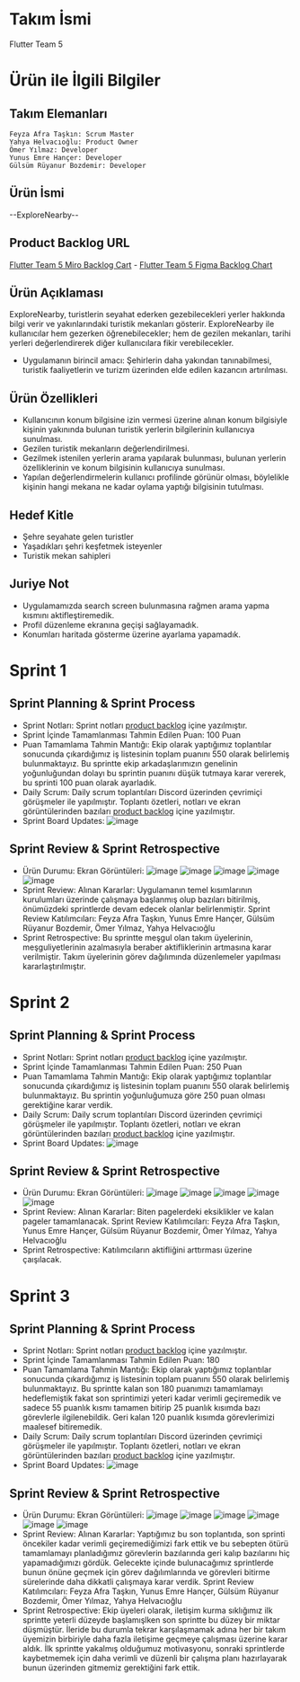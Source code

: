 # Takım İsmi
Flutter Team 5

# Ürün ile İlgili Bilgiler
## Takım Elemanları
`Feyza Afra Taşkın: Scrum Master` <br/>
`Yahya Helvacıoğlu: Product Owner` <br/>
`Ömer Yılmaz: Developer` <br/>
`Yunus Emre Hançer: Developer` <br/>
`Gülsüm Rüyanur Bozdemir: Developer` <br/>

## Ürün İsmi
--ExploreNearby--

## Product Backlog URL
[Flutter Team 5 Miro Backlog Cart](https://miro.com/app/board/uXjVM_qKFlc=/?share_link_id=90098972970) - 
[Flutter Team 5 Figma Backlog Chart](https://www.figma.com/file/QUQg0VWmtSZz1DRERvXCUH/Flowchart-%26-ToDo?type=whiteboard&node-id=1-239&t=UND6gCWeVwxV0eNq-0)

## Ürün Açıklaması
ExploreNearby, turistlerin seyahat ederken gezebilecekleri yerler hakkında bilgi verir ve yakınlarındaki turistik mekanları gösterir. ExploreNearby ile kullanıcılar hem gezerken öğrenebilecekler; hem de gezilen mekanları, tarihi yerleri değerlendirerek diğer kullanıcılara fikir verebilecekler.
- Uygulamanın birincil amacı: Şehirlerin daha yakından tanınabilmesi, turistik faaliyetlerin ve turizm üzerinden elde edilen kazancın artırılması.

## Ürün Özellikleri
- Kullanıcının konum bilgisine izin vermesi üzerine alınan konum bilgisiyle kişinin yakınında bulunan turistik yerlerin bilgilerinin kullanıcıya sunulması.
- Gezilen turistik mekanların değerlendirilmesi.
- Gezilmek istenilen yerlerin arama yapılarak bulunması, bulunan yerlerin özelliklerinin ve konum bilgisinin kullanıcıya sunulması.
- Yapılan değerlendirmelerin kullanıcı profilinde görünür olması, böylelikle kişinin hangi mekana ne kadar oylama yaptığı bilgisinin tutulması. 

## Hedef Kitle
- Şehre seyahate gelen turistler
- Yaşadıkları şehri keşfetmek isteyenler
- Turistik mekan sahipleri

## Juriye Not
- Uygulamamızda search screen bulunmasına rağmen arama yapma kısmını aktifleştiremedik.
- Profil düzenleme ekranına geçişi sağlayamadık.
- Konumları haritada gösterme üzerine ayarlama yapamadık.

# Sprint 1
## Sprint Planning & Sprint Process
- Sprint Notları: Sprint notları [product backlog](https://www.figma.com/file/QUQg0VWmtSZz1DRERvXCUH/Flowchart-%26-ToDo?type=whiteboard&node-id=0-1&t=UND6gCWeVwxV0eNq-0) içine yazılmıştır.
- Sprint İçinde Tamamlanması Tahmin Edilen Puan: 100 Puan
- Puan Tamamlama Tahmin Mantığı: Ekip olarak yaptığımız toplantılar sonucunda çıkardığımız iş listesinin toplam puanını 550 olarak belirlemiş bulunmaktayız. Bu sprintte ekip arkadaşlarımızın genelinin yoğunluğundan dolayı bu sprintin puanını düşük tutmaya karar vererek, bu sprinti 100 puan olarak ayarladık.
- Daily Scrum: Daily scrum toplantıları Discord üzerinden çevrimiçi görüşmeler ile yapılmıştır. Toplantı özetleri, notları ve ekran görüntülerinden bazıları [product backlog](https://www.figma.com/file/QUQg0VWmtSZz1DRERvXCUH/Flowchart-%26-ToDo?type=whiteboard&node-id=0-1&t=UND6gCWeVwxV0eNq-0) içine yazılmıştır.
- Sprint Board Updates: ![image](https://github.com/wolfe88/Bootcamp-f5/assets/130304391/2853a531-8377-4ca8-ae34-5e0251d88399)

## Sprint Review & Sprint Retrospective
- Ürün Durumu: Ekran Görüntüleri: ![image](https://github.com/wolfe88/Bootcamp-f5/assets/130304391/27199e05-e4c9-44da-b1ec-87df2cd60163)
![image](https://github.com/wolfe88/Bootcamp-f5/assets/130304391/5ed3b7fd-9ec3-4053-828f-f17512c0edfe)
![image](https://github.com/wolfe88/Bootcamp-f5/assets/130304391/7b4719d3-0abd-42eb-87fa-ff5e7f606763)
![image](https://github.com/wolfe88/Bootcamp-f5/assets/130304391/cd8611e1-0fd9-455e-a477-e21942d1733d)
![image](https://github.com/wolfe88/Bootcamp-f5/assets/130304391/0e47371f-3bed-4f4c-8984-e7b1280ed7f5)
- Sprint Review: Alınan Kararlar: Uygulamanın temel kısımlarının kurulumları üzerinde çalışmaya başlanmış olup bazıları bitirilmiş, önümüzdeki sprintlerde devam edecek olanlar belirlenmiştir. Sprint Review Katılımcıları: Feyza Afra Taşkın, Yunus Emre Hançer, Gülsüm Rüyanur Bozdemir, Ömer Yılmaz, Yahya Helvacıoğlu
- Sprint Retrospective:
  Bu sprintte meşgul olan takım üyelerinin, meşguliyetlerinin azalmasıyla beraber aktifliklerinin artmasına karar verilmiştir.
  Takım üyelerinin görev dağılımında düzenlemeler yapılması kararlaştırılmıştır.

# Sprint 2
## Sprint Planning & Sprint Process
- Sprint Notları: Sprint notları [product backlog](https://www.figma.com/file/QUQg0VWmtSZz1DRERvXCUH/Flowchart-%26-ToDo?type=whiteboard&node-id=0-1&t=UND6gCWeVwxV0eNq-0) içine yazılmıştır.
- Sprint İçinde Tamamlanması Tahmin Edilen Puan: 250 Puan
- Puan Tamamlama Tahmin Mantığı: Ekip olarak yaptığımız toplantılar sonucunda çıkardığımız iş listesinin toplam puanını 550 olarak belirlemiş bulunmaktayız. Bu sprintin yoğunluğumuza göre 250 puan olması gerektiğine karar verdik.
- Daily Scrum: Daily scrum toplantıları Discord üzerinden çevrimiçi görüşmeler ile yapılmıştır. Toplantı özetleri, notları ve ekran görüntülerinden bazıları [product backlog](https://www.figma.com/file/QUQg0VWmtSZz1DRERvXCUH/Flowchart-%26-ToDo?type=whiteboard&node-id=0-1&t=UND6gCWeVwxV0eNq-0) içine yazılmıştır.
- Sprint Board Updates: ![image](https://github.com/wolfe88/Bootcamp-f5/assets/130304391/fba218e4-6877-4b19-b8cd-64f67b6aff94)


## Sprint Review & Sprint Retrospective
- Ürün Durumu: Ekran Görüntüleri: ![image](https://github.com/wolfe88/Bootcamp-f5/assets/130304391/2c2e01b1-98dc-4a78-8820-92663865433b)
![image](https://github.com/wolfe88/Bootcamp-f5/assets/130304391/64f00ef7-d378-473c-8054-a157ab52a2ef)
![image](https://github.com/wolfe88/Bootcamp-f5/assets/130304391/9f89fd1e-8491-4a7f-9ee5-1d1190112e2d)
![image](https://github.com/wolfe88/Bootcamp-f5/assets/130304391/2b3ce6ed-93ae-4d77-8fc0-0ec3b4b3aa40)
![image](https://github.com/wolfe88/Bootcamp-f5/assets/130304391/69f2b3cf-129b-404f-a6fd-3963fdc49ffd)
- Sprint Review: Alınan Kararlar: Biten pagelerdeki eksiklikler ve kalan pageler tamamlanacak. Sprint Review Katılımcıları: Feyza Afra Taşkın, Yunus Emre Hançer, Gülsüm Rüyanur Bozdemir, Ömer Yılmaz, Yahya Helvacıoğlu
- Sprint Retrospective:
Katılımcıların aktifliğini arttırması üzerine çaışılacak.

# Sprint 3
## Sprint Planning & Sprint Process
- Sprint Notları: Sprint notları [product backlog](https://www.figma.com/file/QUQg0VWmtSZz1DRERvXCUH/Flowchart-%26-ToDo?type=whiteboard&node-id=0-1&t=UND6gCWeVwxV0eNq-0) içine yazılmıştır.
- Sprint İçinde Tamamlanması Tahmin Edilen Puan: 180
- Puan Tamamlama Tahmin Mantığı: Ekip olarak yaptığımız toplantılar sonucunda çıkardığımız iş listesinin toplam puanını 550 olarak belirlemiş bulunmaktayız. Bu sprintte kalan son 180 puanımızı tamamlamayı hedeflemiştik fakat son sprintimizi yeteri kadar verimli geçiremedik ve sadece 55 puanlık kısmı tamamen bitirip 25 puanlık kısımda bazı görevlerle ilgilenebildik. Geri kalan 120 puanlık kısımda görevlerimizi maalesef bitiremedik.
- Daily Scrum: Daily scrum toplantıları Discord üzerinden çevrimiçi görüşmeler ile yapılmıştır. Toplantı özetleri, notları ve ekran görüntülerinden bazıları [product backlog](https://www.figma.com/file/QUQg0VWmtSZz1DRERvXCUH/Flowchart-%26-ToDo?type=whiteboard&node-id=0-1&t=UND6gCWeVwxV0eNq-0) içine yazılmıştır.
- Sprint Board Updates: ![image](https://github.com/wolfe88/Bootcamp-f5/assets/130304391/4e9801a1-053c-4729-882e-c89c6b689c28)


## Sprint Review & Sprint Retrospective
- Ürün Durumu: Ekran Görüntüleri: ![image](https://github.com/wolfe88/Bootcamp-f5/assets/130304391/7b8ae90a-f727-45a5-9969-83f48268417c)
![image](https://github.com/wolfe88/Bootcamp-f5/assets/130304391/d2da5f71-850b-4dc7-b53c-0ab3d0bc0e2a)
![image](https://github.com/wolfe88/Bootcamp-f5/assets/130304391/68c091c5-d8c8-491e-8e5a-4cf65b6db0c3)
![image](https://github.com/wolfe88/Bootcamp-f5/assets/130304391/0277be45-2e97-4a7a-909c-a718124cde1a)
![image](https://github.com/wolfe88/Bootcamp-f5/assets/130304391/37682f5f-f448-46d6-abcc-d04754c49d8b)
![image](https://github.com/wolfe88/Bootcamp-f5/assets/130304391/4ca2ea13-9533-422b-a0ed-e1104c140adf)
- Sprint Review: Alınan Kararlar: Yaptığımız bu son toplantıda, son sprinti öncekiler kadar verimli geçiremediğimizi fark ettik ve bu sebepten ötürü tamamlamayı planladığımız görevlerin bazılarında geri kalıp bazılarını hiç yapamadığımızı gördük. Gelecekte içinde bulunacağımız sprintlerde bunun önüne geçmek için görev dağılımlarında ve görevleri bitirme sürelerinde daha dikkatli çalışmaya karar verdik. Sprint Review Katılımcıları: Feyza Afra Taşkın, Yunus Emre Hançer, Gülsüm Rüyanur Bozdemir, Ömer Yılmaz, Yahya Helvacıoğlu
- Sprint Retrospective:
  Ekip üyeleri olarak, iletişim kurma sıklığımız ilk sprintte yeterli düzeyde başlamışlken son sprintte bu düzey bir miktar düşmüştür. İleride bu durumla tekrar karşılaşmamak adına her bir takım üyemizin birbiriyle daha fazla iletişime geçmeye çalışması üzerine karar aldık.
  İlk sprintte yakalmış olduğumuz motivasyonu, sonraki sprintlerde kaybetmemek için daha verimli ve düzenli bir çalışma planı hazırlayarak bunun üzerinden gitmemiz gerektiğini fark ettik.
